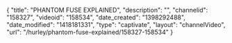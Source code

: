 {
    "title": "PHANTOM FUSE EXPLAINED",
    "description": "",
    "channelid": "158327",
    "videoid": "158534",
    "date_created": "1398292488",
    "date_modified": "1418181331",
    "type": "captivate",
    "layout": "channelVideo",
    "url": "\/hurley\/phantom-fuse-explained\/158327-158534"
}